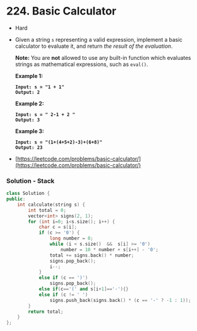 # 224. Basic Calculator

* Hard
*   Given a string `s` representing a valid expression, implement a basic calculator to evaluate it, and return _the result of the evaluation_.

    **Note:** You are **not** allowed to use any built-in function which evaluates strings as mathematical expressions, such as `eval()`.

    &#x20;

    **Example 1:**

    <pre><code><strong>Input: s = "1 + 1"
    </strong><strong>Output: 2
    </strong></code></pre>

    **Example 2:**

    <pre><code><strong>Input: s = " 2-1 + 2 "
    </strong><strong>Output: 3
    </strong></code></pre>

    **Example 3:**

    <pre><code><strong>Input: s = "(1+(4+5+2)-3)+(6+8)"
    </strong><strong>Output: 23
    </strong></code></pre>
* [https://leetcode.com/problems/basic-calculator/](https://leetcode.com/problems/basic-calculator/)

### Solution - Stack

```cpp
class Solution {
public:
    int calculate(string s) {
        int total = 0;
        vector<int> signs(2, 1);
        for (int i=0; i<s.size(); i++) {
            char c = s[i];
            if (c >= '0') {
                long number = 0;
                while (i < s.size()  &&  s[i] >= '0')
                    number = 10 * number + s[i++] - '0';
                total += signs.back() * number;
                signs.pop_back();
                i--;
            }
            else if (c == ')')
                signs.pop_back();
            else if(c=='(' and s[i+1]=='-'){}
            else if (c != ' ')
                signs.push_back(signs.back() * (c == '-' ? -1 : 1));
        }
        return total;
    }
};
```
